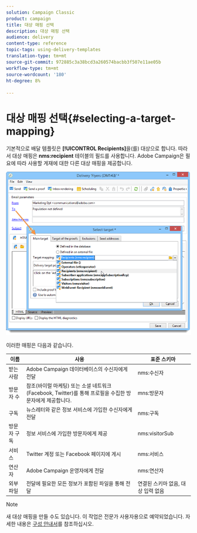 ```yaml
---
solution: Campaign Classic
product: campaign
title: 대상 매핑 선택
description: 대상 매핑 선택
audience: delivery
content-type: reference
topic-tags: using-delivery-templates
translation-type: tm+mt
source-git-commit: 972885c3a38bcd3a260574bacbb3f507e11ae05b
workflow-type: tm+mt
source-wordcount: '180'
ht-degree: 8%

---
```



# 대상 매핑 선택{#selecting-a-target-mapping}

기본적으로 배달 템플릿은 **[!UICONTROL Recipients]**&#x200B;을(를) 대상으로 합니다. 따라서 대상 매핑은 **nms:recipient** 테이블의 필드를 사용합니다. Adobe Campaign은 필요에 따라 사용할 게재에 대한 다른 대상 매핑을 제공합니다.

![](assets/delivery_select_mapping.png)

이러한 매핑은 다음과 같습니다.

| 이름 | 사용 | 표준 스키마 |
|---|---|---|
| 받는 사람 | Adobe Campaign 데이터베이스의 수신자에게 전달 | nms:수신자 |
| 방문자 수 | 참조(바이럴 마케팅) 또는 소셜 네트워크(Facebook, Twitter)를 통해 프로필을 수집한 방문자에게 제공합니다. | mns:방문자 |
| 구독 | 뉴스레터와 같은 정보 서비스에 가입한 수신자에게 전달 | nms:구독 |
| 방문자 구독 | 정보 서비스에 가입한 방문자에게 제공 | nms:visitorSub |
| 서비스 | Twitter 계정 또는 Facebook 페이지에 게시 | nms:서비스 |
| 연산자 | Adobe Campaign 운영자에게 전달 | nms:연산자 |
| 외부 파일 | 전달에 필요한 모든 정보가 포함된 파일을 통해 전달 | 연결된 스키마 없음, 대상 입력 없음 |

>[!NOTE]
>
>새 대상 매핑을 만들 수도 있습니다. 이 작업은 전문가 사용자용으로 예약되었습니다. 자세한 내용은 [구성 안내서](../../configuration/using/target-mapping.md)를 참조하십시오.
